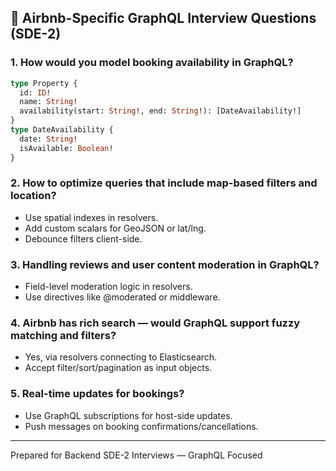 

## 🏢 Airbnb-Specific GraphQL Interview Questions (SDE-2)

### 1. How would you model booking availability in GraphQL?

```graphql
type Property {
  id: ID!
  name: String!
  availability(start: String!, end: String!): [DateAvailability!]
}
type DateAvailability {
  date: String!
  isAvailable: Boolean!
}
```

### 2. How to optimize queries that include map-based filters and location?

* Use spatial indexes in resolvers.
* Add custom scalars for GeoJSON or lat/lng.
* Debounce filters client-side.

### 3. Handling reviews and user content moderation in GraphQL?

* Field-level moderation logic in resolvers.
* Use directives like @moderated or middleware.

### 4. Airbnb has rich search — would GraphQL support fuzzy matching and filters?

* Yes, via resolvers connecting to Elasticsearch.
* Accept filter/sort/pagination as input objects.

### 5. Real-time updates for bookings?

* Use GraphQL subscriptions for host-side updates.
* Push messages on booking confirmations/cancellations.

---

Prepared for Backend SDE-2 Interviews — GraphQL Focused
